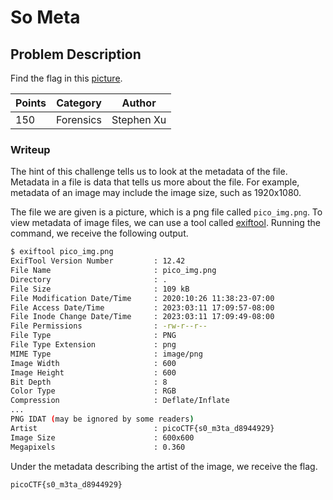 # So Meta

## Problem Description

Find the flag in this [picture](https://jupiter.challenges.picoctf.org/static/916b07b4c87062c165ace1d3d31ef655/pico_img.png).

| Points  | Category   | Author     |
| ------- | ---------- | ---------- |
| 150     | Forensics  | Stephen Xu |

### Writeup

The hint of this challenge tells us to look at the metadata of the file. Metadata in a file is data that tells us more about the file. For example, metadata of an image may include the image size, such as 1920x1080.

The file we are given is a picture, which is a png file called `pico_img.png`. To view metadata of image files, we can use a tool called [exiftool](https://exiftool.org/). Running the command, we receive the following output.

```BASH
$ exiftool pico_img.png
ExifTool Version Number         : 12.42
File Name                       : pico_img.png
Directory                       : .
File Size                       : 109 kB
File Modification Date/Time     : 2020:10:26 11:38:23-07:00
File Access Date/Time           : 2023:03:11 17:09:57-08:00
File Inode Change Date/Time     : 2023:03:11 17:09:49-08:00
File Permissions                : -rw-r--r--
File Type                       : PNG
File Type Extension             : png
MIME Type                       : image/png
Image Width                     : 600
Image Height                    : 600
Bit Depth                       : 8
Color Type                      : RGB
Compression                     : Deflate/Inflate
...
PNG IDAT (may be ignored by some readers)
Artist                          : picoCTF{s0_m3ta_d8944929}
Image Size                      : 600x600
Megapixels                      : 0.360
```

Under the metadata describing the artist of the image, we receive the flag.

```FLAG
picoCTF{s0_m3ta_d8944929}
```

